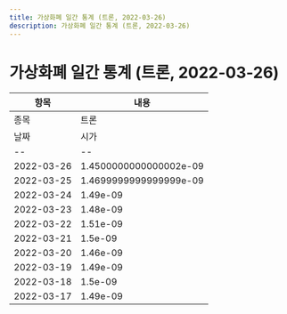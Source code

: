 ```yaml
---
title: 가상화폐 일간 통계 (트론, 2022-03-26)
description: 가상화폐 일간 통계 (트론, 2022-03-26)
---
```


가상화폐 일간 통계 (트론, 2022-03-26)
===

|항목|내용|
|--|--|
|종목|트론||마켓|BTC-TRX||종류|일 단위 캔들||기간|2022-03-17T09:00:00 - 2022-03-26T09:00:00|
|날짜|시가|저가|고가|종가|비고|
|--|--|--|--|--|--|
|2022-03-26|1.4500000000000002e-09|1.44e-09|1.4500000000000002e-09|1.44e-09|    |
|2022-03-25|1.4699999999999999e-09|1.44e-09|1.51e-09|1.4699999999999999e-09|    |
|2022-03-24|1.49e-09|1.4500000000000002e-09|1.5299999999999999e-09|1.51e-09|    |
|2022-03-23|1.48e-09|1.48e-09|1.57e-09|1.49e-09|    |
|2022-03-22|1.51e-09|1.46e-09|1.51e-09|1.5e-09|    |
|2022-03-21|1.5e-09|1.44e-09|1.5299999999999999e-09|1.51e-09|    |
|2022-03-20|1.46e-09|1.4500000000000002e-09|1.5e-09|1.4699999999999999e-09|    |
|2022-03-19|1.49e-09|1.4500000000000002e-09|1.54e-09|1.49e-09|    |
|2022-03-18|1.5e-09|1.44e-09|1.54e-09|1.4699999999999999e-09|    |
|2022-03-17|1.49e-09|1.4699999999999999e-09|1.5200000000000001e-09|1.4699999999999999e-09|    |
